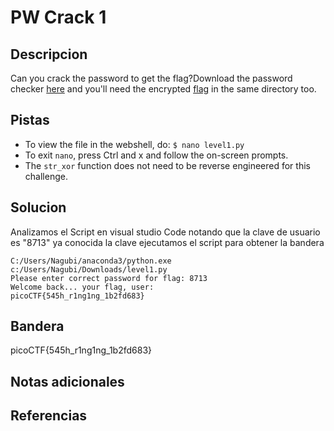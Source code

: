 # PW Crack 1
## Descripcion
Can you crack the password to get the flag?Download the password checker [here](https://artifacts.picoctf.net/c/53/level1.py) and you'll need the encrypted [flag](https://artifacts.picoctf.net/c/53/level1.flag.txt.enc) in the same directory too.

## Pistas
- To view the file in the webshell, do: `$ nano level1.py`
- To exit `nano`, press Ctrl and x and follow the on-screen prompts.
- The `str_xor` function does not need to be reverse engineered for this challenge.
## Solucion
Analizamos el Script en visual studio Code notando que la clave de usuario es "8713" 
ya conocida la clave ejecutamos el script para obtener la bandera
```shell
C:/Users/Nagubi/anaconda3/python.exe c:/Users/Nagubi/Downloads/level1.py
Please enter correct password for flag: 8713
Welcome back... your flag, user:
picoCTF{545h_r1ng1ng_1b2fd683}
```

## Bandera

picoCTF{545h_r1ng1ng_1b2fd683}

## Notas adicionales

## Referencias 